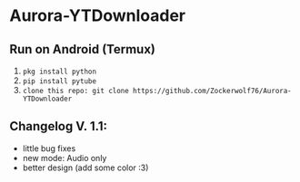 # Aurora-YTDownloader

## Run on Android (Termux)

1. ```pkg install python``` 
2. ```pip install pytube```
3. ```clone this repo: git clone https://github.com/Zockerwolf76/Aurora-YTDownloader```



## Changelog V. 1.1:

- little bug fixes
- new mode: Audio only
- better design (add some color :3)
